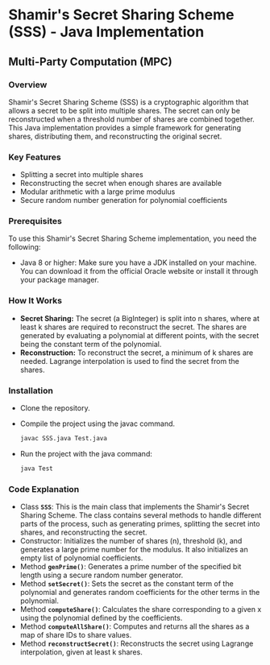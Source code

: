 # Shamir's Secret Sharing Scheme (SSS) - Java Implementation

## Multi-Party Computation (MPC)

### Overview

Shamir's Secret Sharing Scheme (SSS) is a cryptographic algorithm that allows a secret to be split into multiple shares. The secret can only be reconstructed when a threshold number of shares are combined together. This Java implementation provides a simple framework for generating shares, distributing them, and reconstructing the original secret.

### Key Features

- Splitting a secret into multiple shares
- Reconstructing the secret when enough shares are available
- Modular arithmetic with a large prime modulus
- Secure random number generation for polynomial coefficients

### Prerequisites

To use this Shamir's Secret Sharing Scheme implementation, you need the following:

- Java 8 or higher: Make sure you have a JDK installed on your machine. You can download it from the official Oracle website or install it through your package manager.

### How It Works

- **Secret Sharing:** The secret (a BigInteger) is split into n shares, where at least k shares are required to reconstruct the secret. The shares are generated by evaluating a polynomial at different points, with the secret being the constant term of the polynomial.
- **Reconstruction:** To reconstruct the secret, a minimum of k shares are needed. Lagrange interpolation is used to find the secret from the shares.

### Installation

- Clone the repository.
- Compile the project using the javac command.

  ```bash
  javac SSS.java Test.java
  ```

- Run the project with the java command:

  ```bash
  java Test
  ```

### Code Explanation

- Class **`SSS`**: This is the main class that implements the Shamir's Secret Sharing Scheme. The class contains several methods to handle different parts of the process, such as generating primes, splitting the secret into shares, and reconstructing the secret.
- Constructor: Initializes the number of shares (n), threshold (k), and generates a large prime number for the modulus. It also initializes an empty list of polynomial coefficients.
- Method **`genPrime()`**: Generates a prime number of the specified bit length using a secure random number generator.
- Method **`setSecret()`**: Sets the secret as the constant term of the polynomial and generates random coefficients for the other terms in the polynomial.
- Method **`computeShare()`**: Calculates the share corresponding to a given x using the polynomial defined by the coefficients.
- Method **`computeAllShare()`**: Computes and returns all the shares as a map of share IDs to share values.
- Method **`reconstructSecret()`**: Reconstructs the secret using Lagrange interpolation, given at least k shares.
